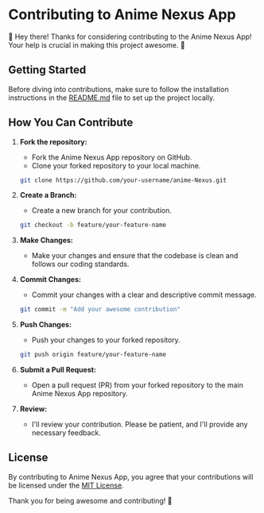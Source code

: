# Contributing to Anime Nexus App

🎉 Hey there! Thanks for considering contributing to the Anime Nexus App! Your help is crucial in making this project awesome. 🎉

## Getting Started

Before diving into contributions, make sure to follow the installation instructions in the [README.md](README.md) file to set up the project locally.

## How You Can Contribute

1. **Fork the repository:**
   - Fork the Anime Nexus App repository on GitHub.
   - Clone your forked repository to your local machine.

   ```bash
   git clone https://github.com/your-username/anime-Nexus.git
   ```

2. **Create a Branch:**
   - Create a new branch for your contribution.

   ```bash
   git checkout -b feature/your-feature-name
   ```

3. **Make Changes:**
   - Make your changes and ensure that the codebase is clean and follows our coding standards.

4. **Commit Changes:**
   - Commit your changes with a clear and descriptive commit message.

   ```bash
   git commit -m "Add your awesome contribution"
   ```

5. **Push Changes:**
   - Push your changes to your forked repository.

   ```bash
   git push origin feature/your-feature-name
   ```

6. **Submit a Pull Request:**
   - Open a pull request (PR) from your forked repository to the main Anime Nexus App repository.

7. **Review:**
   - I'll review your contribution. Please be patient, and I'll provide any necessary feedback.

## License

By contributing to Anime Nexus App, you agree that your contributions will be licensed under the [MIT License](LICENSE).

Thank you for being awesome and contributing! 🚀